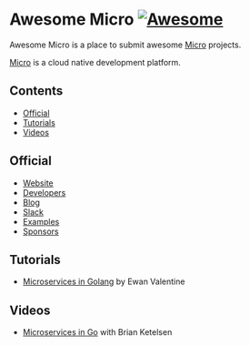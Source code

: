 # Awesome Micro [![Awesome](https://awesome.re/badge.svg)](https://awesome.re)

Awesome Micro is a place to submit awesome [Micro](https://github.com/micro) projects.

[Micro](https://github.com/micro) is a cloud native development platform.

## Contents

- [Official](#official)
- [Tutorials](#tutorials)
- [Videos](#videos)

## Official

- [Website](https://m3o.com)
- [Developers](https://dev.m3o.com)
- [Blog](https://medium.com/microhq)
- [Slack](https://slack.micro.mu)
- [Examples](https://github.com/micro/examples)
- [Sponsors](https://github.com/sponsors/micro)

## Tutorials

- [Microservices in Golang](https://ewanvalentine.io/microservices-in-golang-part-1/) by Ewan Valentine

## Videos

- [Microservices in Go](https://www.youtube.com/watch?v=OcjMi9cXItY) with Brian Ketelsen
